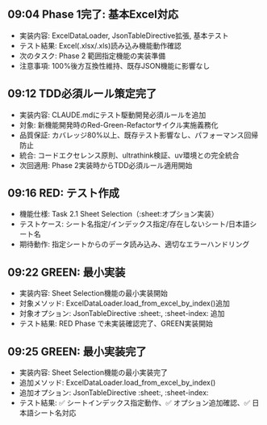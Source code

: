 ## 09:04 Phase 1完了: 基本Excel対応
- 実装内容: ExcelDataLoader, JsonTableDirective拡張, 基本テスト
- テスト結果: Excel(.xlsx/.xls)読み込み機能動作確認
- 次のタスク: Phase 2 範囲指定機能の実装準備
- 注意事項: 100%後方互換性維持、既存JSON機能に影響なし
## 09:12 TDD必須ルール策定完了
- 実装内容: CLAUDE.mdにテスト駆動開発必須ルールを追加
- 対象: 新機能開発時のRed-Green-Refactorサイクル実施義務化
- 品質保証: カバレッジ80%以上、既存テスト影響なし、パフォーマンス回帰防止
- 統合: コードエクセレンス原則、ultrathink検証、uv環境との完全統合
- 次回適用: Phase 2実装時からTDD必須ルール適用開始
## 09:16 RED: テスト作成
- 機能仕様: Task 2.1 Sheet Selection（:sheet:オプション実装）
- テストケース: シート名指定/インデックス指定/存在しないシート/日本語シート名
- 期待動作: 指定シートからのデータ読み込み、適切なエラーハンドリング
## 09:22 GREEN: 最小実装
- 実装内容: Sheet Selection機能の最小実装開始
- 対象メソッド: ExcelDataLoader.load_from_excel_by_index()追加
- 対象オプション: JsonTableDirective :sheet:, :sheet-index: 追加
- テスト結果: RED Phase で未実装確認完了、GREEN実装開始
## 09:25 GREEN: 最小実装完了
- 実装内容: Sheet Selection機能の最小実装完了
- 追加メソッド: ExcelDataLoader.load_from_excel_by_index()
- 追加オプション: JsonTableDirective :sheet:, :sheet-index:
- テスト結果: ✅ シートインデックス指定動作、✅ オプション追加確認、✅ 日本語シート名対応
